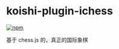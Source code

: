 # koishi-plugin-ichess

[![npm](https://img.shields.io/npm/v/koishi-plugin-ichess?style=flat-square)](https://www.npmjs.com/package/koishi-plugin-ichess)

基于 chess.js 的，真正的国际象棋
